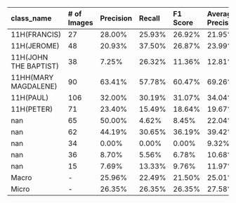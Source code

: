 | class_name            | # of Images   | Precision   | Recall   | F1 Score   | Average Precision   |
|:----------------------|:--------------|:------------|:---------|:-----------|:--------------------|
| 11H(FRANCIS)          | 27            | 28.00%      | 25.93%   | 26.92%     | 21.95%              |
| 11H(JEROME)           | 48            | 20.93%      | 37.50%   | 26.87%     | 23.99%              |
| 11H(JOHN THE BAPTIST) | 38            | 7.25%       | 26.32%   | 11.36%     | 12.81%              |
| 11HH(MARY MAGDALENE)  | 90            | 63.41%      | 57.78%   | 60.47%     | 69.26%              |
| 11H(PAUL)             | 106           | 32.00%      | 30.19%   | 31.07%     | 34.04%              |
| 11H(PETER)            | 71            | 23.40%      | 15.49%   | 18.64%     | 19.67%              |
| nan                   | 65            | 50.00%      | 4.62%    | 8.45%      | 22.04%              |
| nan                   | 62            | 44.19%      | 30.65%   | 36.19%     | 39.42%              |
| nan                   | 34            | 0.00%       | 0.00%    | 0.00%      | 9.32%               |
| nan                   | 36            | 8.70%       | 5.56%    | 6.78%      | 10.68%              |
| nan                   | 15            | 7.69%       | 13.33%   | 9.76%      | 11.97%              |
| Macro                 | -             | 25.96%      | 22.49%   | 21.50%     | 25.01%              |
| Micro                 | -             | 26.35%      | 26.35%   | 26.35%     | 27.58%              |